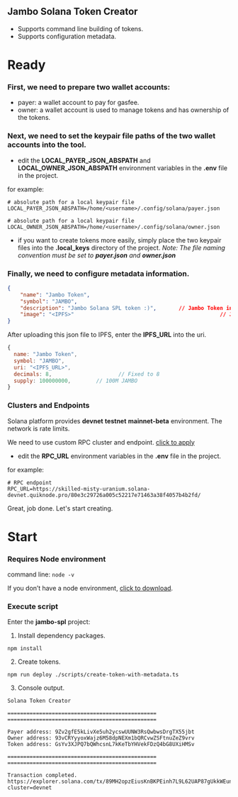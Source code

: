 ## Jambo Solana Token Creator
- Supports command line building of tokens.
- Supports configuration metadata.

# Ready

### First, we need to prepare two wallet accounts:
- payer: a wallet account to pay for gasfee.
- owner: a wallet account is used to manage tokens and has ownership of the tokens.

### Next, we need to set the keypair file paths of the two wallet accounts into the tool.
- edit the **LOCAL_PAYER_JSON_ABSPATH** and **LOCAL_OWNER_JSON_ABSPATH** environment variables in the **.env** file in the project.

for example:

    # absolute path for a local keypair file
    LOCAL_PAYER_JSON_ABSPATH=/home/<username>/.config/solana/payer.json

    # absolute path for a local keypair file
    LOCAL_OWNER_JSON_ABSPATH=/home/<username>/.config/solana/owner.json

- if you want to create tokens more easily, simply place the two keypair files into the **.local_keys** directory of the project.
*Note: The file naming convention must be set to **payer.json** and **owner.json***

### Finally, we need to configure metadata information.

```json
{
    "name": "Jambo Token",
    "symbol": "JAMBO",
    "description": "Jambo Solana SPL token :)",       // Jambo Token introduction
    "image": "<IPFS>"                                              // Jambo Token logo
}
```

After uploading this json file to IPFS, enter the **IPFS_URL** into the uri.

```javascript
{
  name: "Jambo Token",
  symbol: "JAMBO",
  uri: "<IPFS_URL>",
  decimals: 8,                     // Fixed to 8
  supply: 100000000,        // 100M JAMBO
}
```

### Clusters and Endpoints
Solana platform provides **devnet** **testnet** **mainnet-beta** environment. The network is rate limits.

We need to use custom RPC cluster and endpoint. [click to apply](https://www.quicknode.com "click to apply")
- edit the **RPC_URL** environment variables in the **.env** file in the project.

for example:

    # RPC endpoint
    RPC_URL=https://skilled-misty-uranium.solana-devnet.quiknode.pro/80e3c29726a005c52217e71463a38f4057b4b2fd/

Great, job done. Let's start creating.


# Start

### Requires Node environment
command line: `node -v`

If you don’t have a node environment, [click to download](https://nodejs.org/en "click to download").

### Execute script
Enter the **jambo-spl** project:

1. Install dependency packages.

```
npm install
```

2. Create tokens.

```
npm run deploy ./scripts/create-token-with-metadata.ts
```

3. Console output.

```
Solana Token Creator

===============================================
===============================================

Payer address: 9Zv2gfE5kLivXe5uh2ycswUUNW3RsQwbwsDrgTX55jbt
Owner address: 93vCRYyyoxWajz6M58dpNEXm1bQRCvwZSFtnuZeZ9vrv
Token address: GsYv3XJPQ7bQWhcsnL7kKeTbYHVekFDzQ4bG8UXiHMSv

===============================================
===============================================

Transaction completed.
https://explorer.solana.com/tx/89MH2opzEiusKnBKPEinh7L9L62UAP87gUkkWEunwZK4S6pvVdpa1uSSMqfGKw6oTxyB35DgN2RgZNVVptUHbib?cluster=devnet

```